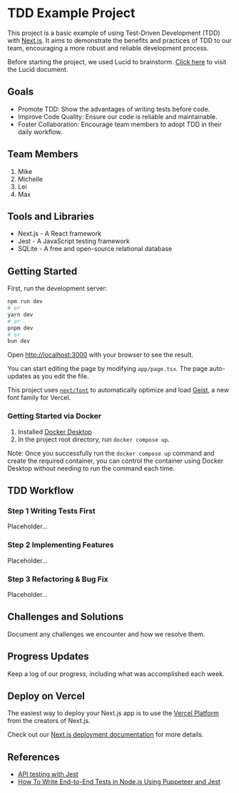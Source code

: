 # TDD Example Project

This project is a basic example of using Test-Driven Development (TDD) with [Next.js](https://nextjs.org). It aims to demonstrate the benefits and practices of TDD to our team, encouraging a more robust and reliable development process.

Before starting the project, we used Lucid to brainstorm. [Click here](https://lucid.app/lucidspark/cd94075f-4149-4eb4-a741-5c412a38c7ff/edit?invitationId=inv_a73e707b-e4b3-40bc-b14b-4d3f354c6601&page=0_0#) to visit the Lucid document.

## Goals

* Promote TDD: Show the advantages of writing tests before code.
* Improve Code Quality: Ensure our code is reliable and maintainable.
* Foster Collaboration: Encourage team members to adopt TDD in their daily workflow.

## Team Members

1. Mike
2. Michelle
3. Lei
4. Max

## Tools and Libraries

* Next.js - A React framework
* Jest - A JavaScript testing framework
* SQLite - A free and open-source relational database

## Getting Started

First, run the development server:

```bash
npm run dev
# or
yarn dev
# or
pnpm dev
# or
bun dev
```

Open [http://localhost:3000](http://localhost:3000) with your browser to see the result.

You can start editing the page by modifying `app/page.tsx`. The page auto-updates as you edit the file.

This project uses [`next/font`](https://nextjs.org/docs/app/building-your-application/optimizing/fonts) to automatically optimize and load [Geist](https://vercel.com/font), a new font family for Vercel.

### Getting Started via Docker

1. Installed [Docker Desktop](https://docs.docker.com/desktop/setup/install/windows-install/)
2. In the project root directory, run `docker compose up`.

Note: Once you successfully run the `docker compose up` command and create the required container, you can control the container using Docker Desktop without needing to run the command each time.

## TDD Workflow

### Step 1 Writing Tests First

Placeholder...

### Step 2 Implementing Features

Placeholder...

### Step 3 Refactoring & Bug Fix

Placeholder...

## Challenges and Solutions

Document any challenges we encounter and how we resolve them.

## Progress Updates

Keep a log of our progress, including what was accomplished each week.

## Deploy on Vercel

The easiest way to deploy your Next.js app is to use the [Vercel Platform](https://vercel.com/new?utm_medium=default-template&filter=next.js&utm_source=create-next-app&utm_campaign=create-next-app-readme) from the creators of Next.js.

Check out our [Next.js deployment documentation](https://nextjs.org/docs/app/building-your-application/deploying) for more details.

## References

* [API testing with Jest](https://medium.com/hackernoon/api-testing-with-jest-d1ab74005c0a)
* [How To Write End-to-End Tests in Node.js Using Puppeteer and Jest](https://www.digitalocean.com/community/tutorials/how-to-write-end-to-end-tests-in-node-js-using-puppeteer-and-jest)

